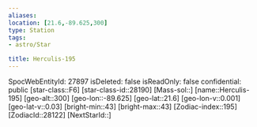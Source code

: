 ```yaml
---
aliases: 
location: [21.6,-89.625,300]
type: Station
tags:
- astro/Star

title: Herculis-195
---
```

SpocWebEntityId: 27897
isDeleted: false
isReadOnly: false
confidential: public
[star-class::F6]
[star-class-id::28190]
[Mass-sol::]
[name::Herculis-195]
[geo-alt::300]
[geo-lon::-89.625]
[geo-lat::21.6]
[geo-lon-v::0.001]
[geo-lat-v::0.03]
[bright-min::43]
[bright-max::43]
[Zodiac-index::195]
[ZodiacId::28122]
[NextStarId::]



